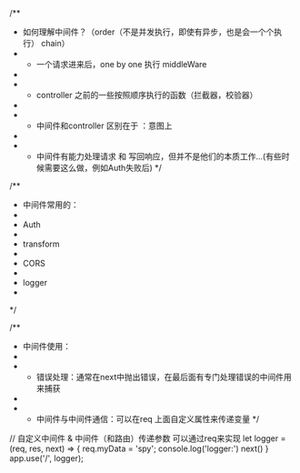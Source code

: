 
/**
 * 如何理解中间件？（order（不是并发执行，即使有异步，也是会一个个执行） chain）
 * - 一个请求进来后，one by one 执行 middleWare
 * 
 * -  controller 之前的一些按照顺序执行的函数（拦截器，校验器） 
 * 
 * - 中间件和controller 区别在于 ：意图上
 * 
 *    - 中间件有能力处理请求 和 写回响应，但并不是他们的本质工作...(有些时候需要这么做，例如Auth失败后)
 */

/**
 * 中间件常用的：
 * 
 * Auth
 * 
 * transform
 * 
 * CORS
 * 
 * logger
 * 
 */

/**
 * 中间件使用：
 * 
 * - 错误处理：通常在next中抛出错误，在最后面有专门处理错误的中间件用来捕获 
 * 
 * - 中间件与中间件通信：可以在req 上面自定义属性来传递变量
 */


// 自定义中间件 & 中间件（和路由）传递参数 可以通过req来实现
let logger = (req, res, next) => {
  req.myData = 'spy';
  console.log('logger:')
  next()
}
app.use('/', logger);

